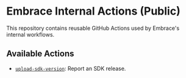 # Embrace Internal Actions (Public)

This repository contains reusable GitHub Actions used by Embrace's internal workflows.

## Available Actions

- [`upload-sdk-version`](./upload-sdk-version): Report an SDK release.
